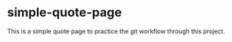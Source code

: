 # simple-quote-page
This is a simple quote page to practice the git workflow through this project. 
